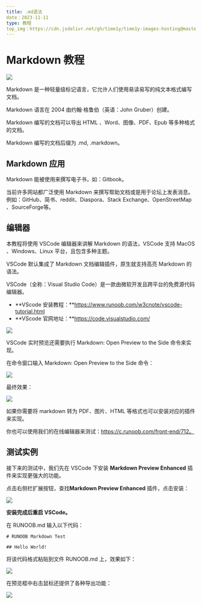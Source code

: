 ```yaml
---
title: .md语法
date：2023-11-11
type: 教程
top_img：https://cdn.jsdelivr.net/gh/time1y/time1y-images-hosting@master/20231210/5D9D9109-C12A-4D81-9E91-3D3FE603DFB8.5y8sto8acmww.webp
---
```

# Markdown 教程

![](https://cdn.jsdelivr.net/gh/time1y/time1y-images-hosting@master/20231210/iconfinder_markdown_298823.3x2sfys1q75s.webp)

Markdown 是一种轻量级标记语言，它允许人们使用易读易写的纯文本格式编写文档。

Markdown 语言在 2004 由约翰·格鲁伯（英语：John Gruber）创建。

Markdown 编写的文档可以导出 HTML 、Word、图像、PDF、Epub 等多种格式的文档。

Markdown 编写的文档后缀为 .md, .markdown。

## Markdown 应用

Markdown 能被使用来撰写电子书，如：Gitbook。

当前许多网站都广泛使用 Markdown 来撰写帮助文档或是用于论坛上发表消息。例如：GitHub、简书、reddit、Diaspora、Stack Exchange、OpenStreetMap 、SourceForge等。

## 编辑器

本教程将使用 VSCode 编辑器来讲解 Markdown 的语法，VSCode 支持 MacOS 、Windows、Linux 平台，且包含多种主题。

VSCode 默认集成了 Markdown 文档编辑插件，原生就支持高亮 Markdown 的语法。

VSCode（全称：Visual Studio Code）是一款由微软开发且跨平台的免费源代码编辑器。

- **VScode 安装教程：**https://www.runoob.com/w3cnote/vscode-tutorial.html
- **VScode 官网地址：**https://code.visualstudio.com/

![](https://cdn.jsdelivr.net/gh/time1y/time1y-images-hosting@master/20231210/91542A7F-900B-4C1F-9FEA-BC418A0047E5.gnd7ty226jk.webp)

VSCode 实时预览还需要执行 Markdown: Open Preview to the Side 命令来实现。

在命令窗口输入 Markdown: Open Preview to the Side 命令：

![](https://cdn.jsdelivr.net/gh/time1y/time1y-images-hosting@master/20231210/35CB35BB-AC03-4A0D-9C94-AC3B24AFCB30.1i8r6c8khv34.webp)

最终效果：

![](https://cdn.jsdelivr.net/gh/time1y/time1y-images-hosting@master/20231210/18EE1A99-AF14-4C67-85CD-A7261FD3464B.57mnb3dc1aps.webp)

如果你需要将 markdown 转为 PDF、图片、HTML 等格式也可以安装对应的插件来实现。

你也可以使用我们的在线编辑器来测试：https://c.runoob.com/front-end/712。

## 测试实例

接下来的测试中，我们先在 VSCode 下安装 **Markdown Preview Enhanced** 插件来实现更强大的功能。

点击右侧栏扩展按钮，查找**Markdown Preview Enhanced** 插件，点击安装：

![](https://cdn.jsdelivr.net/gh/time1y/time1y-images-hosting@master/20231210/5D9D9109-C12A-4D81-9E91-3D3FE603DFB8.5y8sto8acmww.webp)

**安装完成后重启 VSCode。**

在 RUNOOB.md 输入以下代码：

```
# RUNOOB Markdown Test

## Hello World!
```

将该代码格式粘贴到文件 RUNOOB.md 上，效果如下：

![](https://cdn.jsdelivr.net/gh/time1y/time1y-images-hosting@master/20231210/123F0547-C529-4D85-920F-624E65D35DD3.1vxricozi2jk.webp)

在预览框中右击鼠标还提供了各种导出功能：

![](https://cdn.jsdelivr.net/gh/time1y/time1y-images-hosting@master/20231210/3292631D-2230-48B5-A2B9-1E1DA1E522B7.5s0smeie0074.webp)
